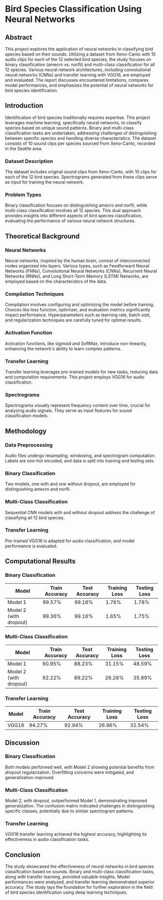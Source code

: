 # Bird Species Classification Using Neural Networks

## Abstract
This project explores the application of neural networks in classifying bird species based on their sounds. Utilizing a dataset from Xeno-Canto with 10 audio clips for each of the 12 selected bird species, the study focuses on binary classification (amecro vs. norfli) and multi-class classification for all 12 species. Various neural network architectures, including convolutional neural networks (CNNs) and transfer learning with VGG16, are employed and evaluated. The report discusses encountered limitations, compares model performances, and emphasizes the potential of neural networks for bird species identification.

## Introduction
Identification of bird species traditionally requires expertise. This project leverages machine learning, specifically neural networks, to classify species based on unique sound patterns. Binary and multi-class classification tasks are undertaken, addressing challenges of distinguishing between specific species and handling diverse characteristics. The dataset consists of 10 sound clips per species sourced from Xeno-Canto, recorded in the Seattle area.

### Dataset Description
The dataset includes original sound clips from Xeno-Canto, with 10 clips for each of the 12 bird species. Spectrograms generated from these clips serve as input for training the neural network.

### Problem Types
Binary classification focuses on distinguishing amecro and norfli, while multi-class classification involves all 12 species. This dual approach provides insights into different aspects of bird species classification, evaluating the performance of various neural network structures.

## Theoretical Background
### Neural Networks
Neural networks, inspired by the human brain, consist of interconnected nodes organized into layers. Various types, such as Feedforward Neural Networks (FNNs), Convolutional Neural Networks (CNNs), Recurrent Neural Networks (RNNs), and Long Short-Term Memory (LSTM) Networks, are employed based on the characteristics of the data.

### Compilation Techniques
Compilation involves configuring and optimizing the model before training. Choices like loss function, optimizer, and evaluation metrics significantly impact performance. Hyperparameters such as learning rate, batch size, and regularization techniques are carefully tuned for optimal results.

### Activation Function
Activation functions, like sigmoid and SoftMax, introduce non-linearity, enhancing the network's ability to learn complex patterns.

### Transfer Learning
Transfer learning leverages pre-trained models for new tasks, reducing data and computation requirements. This project employs VGG16 for audio classification.

### Spectrograms
Spectrograms visually represent frequency content over time, crucial for analyzing audio signals. They serve as input features for sound classification models.

## Methodology
### Data Preprocessing
Audio files undergo resampling, windowing, and spectrogram computation. Labels are one-hot encoded, and data is split into training and testing sets.

### Binary Classification
Two models, one with and one without dropout, are employed for distinguishing amecro and norfli.

### Multi-Class Classification
Sequential CNN models with and without dropout address the challenge of classifying all 12 bird species.

### Transfer Learning
Pre-trained VGG16 is adapted for audio classification, and model performance is evaluated.

## Computational Results
### Binary Classification
| Model                | Train Accuracy | Test Accuracy | Training Loss | Testing Loss |
|----------------------|----------------|---------------|---------------|--------------|
| Model 1              | 99.57%         | 99.16%        | 1.76%         | 1.78%        |
| Model 2 (with dropout)| 99.36%         | 99.16%        | 1.65%         | 1.75%        |

### Multi-Class Classification
| Model                | Train Accuracy | Test Accuracy | Training Loss | Testing Loss |
|----------------------|----------------|---------------|---------------|--------------|
| Model 1              | 90.95%         | 88.23%        | 31.15%        | 48.59%       |
| Model 2 (with dropout)| 92.22%         | 89.22%        | 26.28%        | 35.89%       |

### Transfer Learning
| Model                | Train Accuracy | Test Accuracy | Training Loss | Testing Loss |
|----------------------|----------------|---------------|---------------|--------------|
| VGG16                | 94.27%         | 92.94%        | 26.96%        | 32.54%       |

## Discussion
### Binary Classification
Both models performed well, with Model 2 showing potential benefits from dropout regularization. Overfitting concerns were mitigated, and generalization improved.

### Multi-Class Classification
Model 2, with dropout, outperformed Model 1, demonstrating improved generalization. The confusion matrix indicated challenges in distinguishing specific classes, potentially due to similar spectrogram patterns.

### Transfer Learning
VGG16 transfer learning achieved the highest accuracy, highlighting its effectiveness in audio classification tasks.

## Conclusion
The study showcased the effectiveness of neural networks in bird species classification based on sounds. Binary and multi-class classification tasks, along with transfer learning, provided valuable insights. Model performances were analyzed, and transfer learning demonstrated superior accuracy. The study lays the foundation for further exploration in the field of bird species identification using deep learning techniques.
